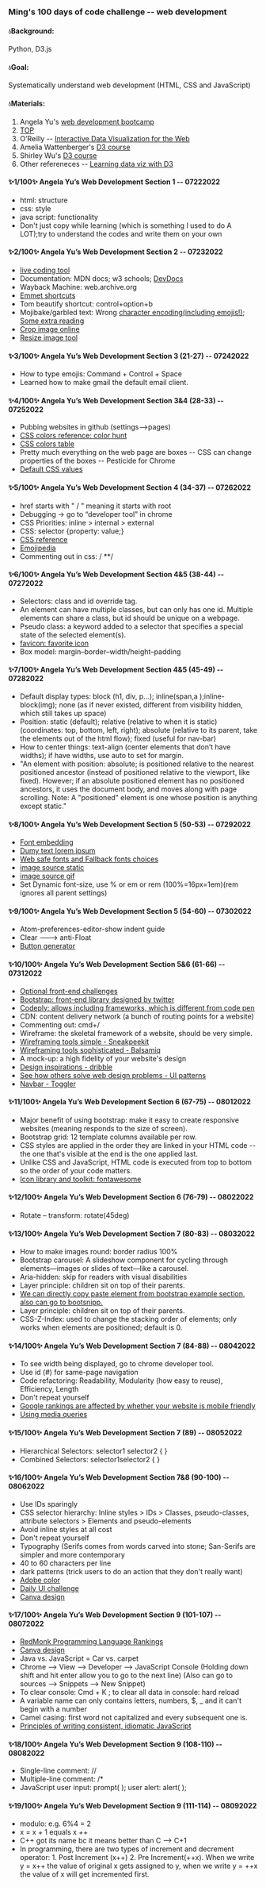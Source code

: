 <h3>Ming's 100 days of code challenge -- web development</h3>
<h4>💧Background:</h4>Python, D3.js
<h4>💧Goal:</h4>Systematically understand web development (HTML, CSS and JavaScript)
<h4>💧Materials:</h4>
<ol>
<li>Angela Yu's <a href="https://www.udemy.com/course/the-complete-web-development-bootcamp/">web development bootcamp</a></li>
<li><a href="https://www.theodinproject.com/">TOP</a></li>
<li>O’Reilly -- <a href="https://www.amazon.com/Interactive-Data-Visualization-Web-Introduction/dp/1449339735">Interactive Data Visualization for the Web</a></li>
<li>Amelia Wattenberger's <a href="https://www.newline.co/fullstack-d3">D3 course</a></li>
<li>Shirley Wu's <a href="https://frontendmasters.com/teachers/shirley-wu/">D3 course</a></li>
<li>Other refereneces -- <a href="https://medium.com/@didoesdigital/learning-data-viz-with-d3-8b54afcef74">Learning data viz with D3</a></li>
</ol>

<h4>✨1/100✨ Angela Yu’s Web Development Section 1 -- 07222022</h4>
<ul>
<li>html: structure</li>
<li>css: style</li>
<li>java script: functionality</li>
<li>Don't just copy while learning (which is something I used to do A LOT);try to understand the codes and write them on your own</li>
 </ul>
<h4>✨2/100✨ Angela Yu’s Web Development Section 2 -- 07232022</h4>
<ul>
<li><a href="https://codepen.io/">live coding tool</a></li>
<li>Documentation: MDN docs; w3 schools; <a href="https://devdocs.io">DevDocs</a></li>
<li>Wayback Machine: web.archive.org</li>
<li><a href="https://docs.emmet.io/cheat-sheet/">Emmet shortcuts</a></li>
<li>Tom beautify shortcut: control+option+b</li>
<li>Mojibake/garbled text: Wrong <a href="https://unicode-table.com/en/">character encoding(including emojis!)</a>; <a href="https://www.joelonsoftware.com/2003/10/08/the-absolute-minimum-every-software-developer-absolutely-positively-must-know-about-unicode-and-character-sets-no-excuses/">Some extra reading</a></li>
<li><a href="https://crop-circle.imageonline.co/">Crop image online</a></li>
<li><a href="https://www.befunky.com/create/resize-image/">Resize image tool</a></li>
</ul>
<h4>✨3/100✨ Angela Yu’s Web Development Section 3 (21-27) -- 07242022</h4>
<ul>
<li>How to type emojis: Command + Control + Space</li>
<li>Learned how to make gmail the default email client.</li>
</ul>
<h4>✨4/100✨ Angela Yu’s Web Development Section 3&4 (28-33) -- 07252022</h4>
<ul>
<li>Pubbing websites in github (settings-->pages)</li>
<li><a href="https://colorhunt.co/">CSS colors reference: color hunt</a></li>
<li><a href="https://developer.mozilla.org/en-US/docs/Web/CSS/color_value">CSS colors table</a></li>
<li>Pretty much everything on the web page are boxes -- CSS can change properties of the boxes -- Pesticide for Chrome</li>
<li><a href="https://www.w3schools.com/cssref/css_default_values.asp">Default CSS values</a></li> 
</ul>
<h4>✨5/100✨ Angela Yu’s Web Development Section 4 (34-37) -- 07262022</h4>
<ul>
<li>href starts with " / " meaning it starts with root</li>
<li>Debugging → go to “developer tool” in chrome</li>
<li>CSS Priorities: inline > internal > external</li>
<li>CSS: selector {property: value;}</li>
<li><a href="https://developer.mozilla.org/en-US/docs/Web/CSS/Reference">CSS reference</a></li> 
<li><a href="https://emojipedia.org/">Emojipedia</a></li> 
<li>Commenting out in css: / **/</li>
</ul>
<h4>✨6/100✨ Angela Yu’s Web Development Section 4&5 (38-44) -- 07272022</h4>
<ul>
<li>Selectors: class and id override tag.</li>
<li>An element can have multiple classes, but can only has one id. Multiple elements can share a class, but id should be unique on a webpage.</li>
<li>Pseudo class: a keyword added to a selector that specifies a special state of the selected element(s).</li>
<li><a href="https://www.favicon.cc/">favicon: favorite icon</a></li> 
<li>Box model: margin–border–width/height–padding</li> 
</ul>
<h4>✨7/100✨ Angela Yu’s Web Development Section 4&5 (45-49) -- 07282022</h4>
<ul>
<li>Default display types: block (h1, div, p…); inline(span,a );inline-block(img); none (as if never existed, different from visibility hidden, which still takes up space)</li>
<li>Position: static (default); relative (relative to when it is static)(coordinates: top, bottom, left, right); absolute (relative to its parent, take the elements out of the html flow); fixed (useful for nav-bar)</li>
<li>How to center things: text-align (center elements that don’t have widths); if have widths, use auto to set for margin.</li>
 <li>"An element with position: absolute; is positioned relative to the nearest positioned ancestor (instead of positioned relative to the viewport, like fixed). However; if an absolute positioned element has no positioned ancestors, it uses the document body, and moves along with page scrolling. Note: A "positioned" element is one whose position is anything except static."</li>
</ul>
<h4>✨8/100✨ Angela Yu’s Web Development Section 5 (50-53) -- 07292022</h4>
<ul>
<li><a href="https://fonts.google.com/">Font embedding</a></li> 
<li><a href="https://loremipsum.io/">Dumy text lorem ipsum</a></li> 
<li><a href="https://www.cssfontstack.com/">Web safe fonts and Fallback fonts choices</a></li> 
<li><a href="https://www.flaticon.com/">image source static</a></li> 
<li><a href="https://giphy.com/">image source gif</a></li> 
<li>Set Dynamic font-size, use % or em or rem (100%=16px=1em)(rem ignores all parent settings)</li> 
</ul>
<h4>✨9/100✨ Angela Yu’s Web Development Section 5 (54-60) -- 07302022</h4>
<ul>
<li>Atom-preferences-editor-show indent guide</li>
<li>Clear ---> anti-Float</li>
<li><a href="https://css3buttongenerator.com/">Button generator</a></li> 
</ul>
<h4>✨10/100✨ Angela Yu’s Web Development Section 5&6 (61-66) -- 07312022</h4>
<ul>
<li><a href="https://www.frontendmentor.io/challenges/space-tourism-multipage-website-gRWj1URZ3">Optional front-end challenges</a></li> 
<li><a href="https://getbootstrap.com/">Bootstrap: front-end library designed by twitter</a></li> 
<li><a href="https://www.codeply.com/">Codeply: allows including frameworks, which is different from code pen</a></li> 
<li>CDN: content delivery network (a bunch of routing points for a website)</li>
<li>Commenting out: cmd+/</li> 
<li>Wireframe: the skeletal framework of a website, should be very simple.</li> 
<li><a href="https://sneakpeekit.com/">Wireframing tools simple - Sneakpeekit</a></li>
<li><a href="https://balsamiq.cloud/">Wireframing tools sophisticated - Balsamiq</a></li> 
<li>A mock-up: a high fidelity of your website's design</li> 
<li><a href="https://dribbble.com/">Design inspirations - dribble</a></li> 
<li><a href="https://ui-patterns.com/patterns">See how others solve web design problems - UI patterns</a></li> 
<li><a href="https://getbootstrap.com/docs/5.2/components/navbar/#toggler">Navbar - Toggler</a></li> 
</ul>
<h4>✨11/100✨ Angela Yu’s Web Development Section  6 (67-75) -- 08012022</h4>
<ul>
<li>Major benefit of using bootstrap: make it easy to create responsive websites (meaning responds to the size of screen).</li> 
<li>Bootstrap grid: 12 template columns available per row.</li> 
<li>CSS styles are applied in the order they are linked in your HTML code -- the one that's visible at the end is the one applied last.</li> 
<li>Unlike CSS and JavaScript, HTML code is executed from top to bottom so the order of your code matters.</li>
<li><a href="https://fontawesome.com/">Icon library and toolkit: fontawesome</a></li> 
</ul>
<h4>✨12/100✨ Angela Yu’s Web Development Section 6 (76-79) -- 08022022</h4>
<ul>
<li>Rotate – transform: rotate(45deg)</li> 
</ul>
<h4>✨13/100✨ Angela Yu’s Web Development Section 7 (80-83) -- 08032022</h4>
<ul>
<li>How to make images round: border radius 100%</li>
 <li>Bootstrap carousel: A slideshow component for cycling through elements—images or slides of text—like a carousel.</li> 
<li>Aria-hidden: skip for readers with visual disabilities</li> 
<li>Layer principle: children sit on top of their parents.</li>
<li><a href="https://bootsnipp.com/">We can directly copy paste element from bootstrap example section, also can go to bootsnipp.</a></li> 
<li>Layer principle: children sit on top of their parents.</li> 
<li>CSS-Z-Index: used to change the stacking order of elements; only works when elements are positioned; default is 0.</li>
</ul>
<h4>✨14/100✨ Angela Yu’s Web Development Section 7 (84-88) -- 08042022</h4>
<ul>
<li>To see width being displayed, go to chrome developer tool.</li>
 <li>Use id (#) for same-page navigation</li> 
<li>Code refactoring: Readability, Modularity (how easy to reuse), Efficiency, Length</li> 
<li>Don't repeat yourself</li>
<li><a href="https://search.google.com/test/mobile-friendly">Google rankings are affected by whether your website is mobile friendly</a></li> 
<li><a href="https://developer.mozilla.org/en-US/docs/Web/CSS/Media_Queries/Using_media_queries">Using media queries</a></li> 
</ul>
<h4>✨15/100✨ Angela Yu’s Web Development Section 7 (89) -- 08052022</h4>
<ul>
<li>Hierarchical Selectors: selector1 selector2 { }</li>
<li>Combined Selectors: selector1selector2 { }</li> 
</ul>
<h4>✨16/100✨ Angela Yu’s Web Development Section 7&8 (90-100) -- 08062022</h4>
<ul>
<li>Use IDs sparingly</li>
<li>CSS selector hierarchy: Inline styles > IDs > Classes, pseudo-classes, attribute selectors > Elements and pseudo-elements</li> 
<li>Avoid inline styles at all cost</li> 
<li>Don't repeat yourself</li>
<li>Typography (Serifs comes from words carved into stone; San-Serifs are simpler and more contemporary</li>
<li>40 to 60 characters per line</li>
<li>dark patterns (trick users to do an action that they don't really want)</li>
<li><a href="https://color.adobe.com/create/color-wheel">Adobe color</a></li> 
<li><a href="https://www.dailyui.co/">Daily UI challenge</a></li> 
<li><a href="https://www.canva.com/">Canva design</a></li> 
</ul>
<h4>✨17/100✨ Angela Yu’s Web Development Section 9 (101-107) -- 08072022</h4>
<ul>
<li><a href="https://redmonk.com/sogrady/2022/03/28/language-rankings-1-22/">RedMonk Programming Language Rankings</a></li> 
<li><a href="https://www.canva.com/">Canva design</a></li> 
<li>Java vs. JavaScript = Car vs. carpet</li>
<li>Chrome --> View --> Developer --> JavaScript Console (Holding down shift and hit enter allow you to go to the next line) (Also can go to sources --> Snippets --> New Snippet)</li> 
<li>To clear console: Cmd + K ; to clear all data in console: hard reload</li> 
<li>A variable name can only contains letters, numbers, $,  _ and it can't begin with a number</li>
<li>Camel casing: first word not capitalized and every subsequent one is.</li>
<li><a href="https://github.com/rwaldron/idiomatic.js/">Principles of writing consistent, idiomatic JavaScript</a></li> 
</ul>
<h4>✨18/100✨ Angela Yu’s Web Development Section 9 (108-110) -- 08082022</h4>
<ul>
<li>Single-line comment: //</li>
<li>Multiple-line comment: /*</li>
<li>JavaScript user input: prompt( ); user alert: alert( );</li> 
</ul>
<h4>✨19/100✨ Angela Yu’s Web Development Section 9 (111-114) -- 08092022</h4>
<ul>
<li>modulo: e.g. 6%4 = 2</li> 
<li>x = x + 1 equals x ++</li> 
<li>C++ got its name bc it means better than C —> C+1</li>
<li>In programming, there are two types of increment and decrement operator: 1. Post Increment (x++) 2. Pre Increment(++x). When we write y = x++ the value of original x gets assigned to y, when we write y = ++x the value of x will get incremented first.</li> 
</ul>












 

